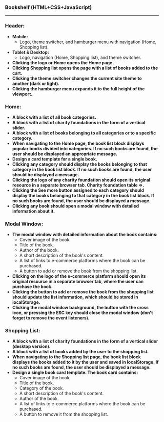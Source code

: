 ### Bookshelf (HTML+CSS+JavaScript)

---

### Header:

- **Mobile:**
  - Logo, theme switcher, and hamburger menu with navigation (Home, Shopping list).
- **Tablet & Desktop:**
  - Logo, navigation (Home, Shopping list), and theme switcher.
- **Clicking the logo or Home opens the Home page.**
- **Clicking Shopping list opens the page with a list of books added to the cart.**
- **Clicking the theme switcher changes the current site theme to another (dark or light).**
- **Clicking the hamburger menu expands it to the full height of the viewport.**

### Home:

- **A block with a list of all book categories.**
- **A block with a list of charity foundations in the form of a vertical slider.**
- **A block with a list of books belonging to all categories or to a specific category.**
- **When navigating to the Home page, the book list block displays popular books divided into categories. If no such books are found, the user should be displayed an appropriate message.**
- **Design a card template for a single book.**
- **Clicking any category should display the books belonging to that category in the book list block. If no such books are found, the user should be displayed a message.**
- **Clicking the logo of any charity foundation should open its original resource in a separate browser tab. Charity foundation table =>.**
- **Clicking the See more button assigned to each category should display the books belonging to that category in the book list block. If no such books are found, the user should be displayed a message.**
- **Clicking any book should open a modal window with detailed information about it.**

### Modal Window:

- **The modal window with detailed information about the book contains:**
    - Cover image of the book.
    - Title of the book.
    - Author of the book.
    - A short description of the book's content.
    - A list of links to e-commerce platforms where the book can be purchased.
    - A button to add or remove the book from the shopping list.
- **Clicking on the logo of the e-commerce platform should open its original resource in a separate browser tab, where the user can purchase the book.**
- **Clicking the button to add or remove the book from the shopping list should update the list information, which should be stored in localStorage.**
- **Clicking the modal window background, the button with the cross icon, or pressing the ESC key should close the modal window (don't forget to remove the event listeners).**

### Shopping List:

- **A block with a list of charity foundations in the form of a vertical slider (desktop version).**
- **A block with a list of books added by the user to the shopping list.**
- **When navigating to the Shopping list page, the book list block displays the books added to it by the user and saved in localStorage. If no such books are found, the user should be displayed a message.**
- **Design a single book card template. The book card contains:**
    - Cover image of the book.
    - Title of the book.
    - Category of the book.
    - A short description of the book's content.
    - Author of the book.
    - A list of links to e-commerce platforms where the book can be purchased.
    - A button to remove it from the shopping list.
